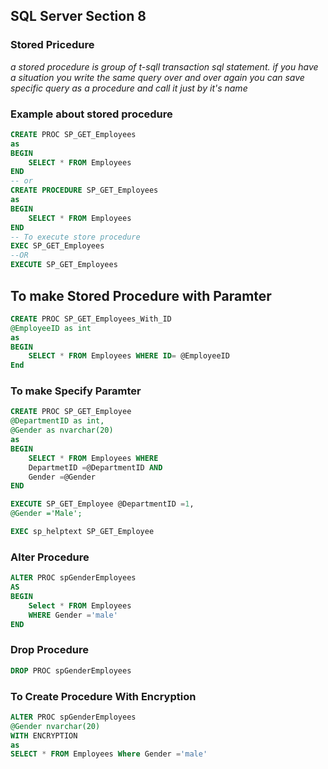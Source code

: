 ## SQL Server Section 8
### Stored Pricedure
*a stored procedure is group of t-sqll transaction sql statement. if you have a situation you write the same query over and over again you can save specific query as a procedure and call it just by it's name*
### Example about stored procedure
```sql
CREATE PROC SP_GET_Employees
as
BEGIN 
    SELECT * FROM Employees
END
-- or 
CREATE PROCEDURE SP_GET_Employees
as
BEGIN 
    SELECT * FROM Employees
END
-- To execute store procedure 
EXEC SP_GET_Employees
--OR
EXECUTE SP_GET_Employees
```
## To make Stored Procedure with Paramter
```sql
CREATE PROC SP_GET_Employees_With_ID
@EmployeeID as int
as
BEGIN 
    SELECT * FROM Employees WHERE ID= @EmployeeID
End 
```
### To make Specify  Paramter 
```sql
CREATE PROC SP_GET_Employee
@DepartmentID as int,
@Gender as nvarchar(20)
as
BEGIN
    SELECT * FROM Employees WHERE 
    DepartmetID =@DepartmentID AND 
    Gender =@Gender
END

EXECUTE SP_GET_Employee @DepartmentID =1,
@Gender ='Male';
```
```sql
EXEC sp_helptext SP_GET_Employee
```
### Alter Procedure 
```sql
ALTER PROC spGenderEmployees
AS
BEGIN 
    Select * FROM Employees
    WHERE Gender ='male'
END
```
### Drop Procedure 
```sql
DROP PROC spGenderEmployees
```
### To Create Procedure With Encryption
```sql
ALTER PROC spGenderEmployees
@Gender nvarchar(20)
WITH ENCRYPTION
as
SELECT * FROM Employees Where Gender ='male'
```

